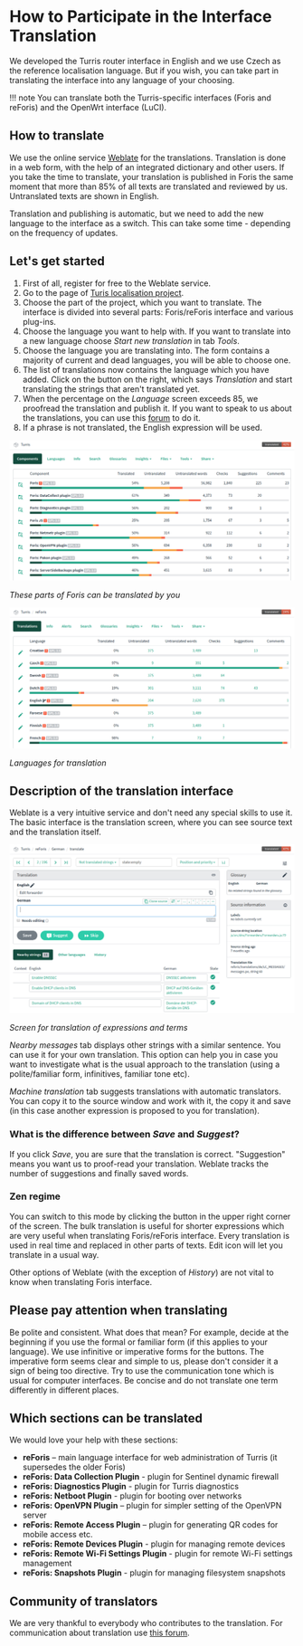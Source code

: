 # How to Participate in the Interface Translation

We developed the Turris router interface in English and we use Czech as the
reference localisation language. But if you wish, you can take part in
translating the interface into any language of your choosing.

!!! note
    You can translate both the Turris-specific interfaces (Foris and reForis)
    and the OpenWrt interface (LuCI).

## How to translate

We use the online service [Weblate](https://weblate.org/) for the translations.
Translation is done in a web form, with the help of an integrated dictionary
and other users. If you take the time to translate, your translation is
published in Foris the same moment that more than 85% of all texts are
translated and reviewed by us. Untranslated texts are shown in English.

Translation and publishing is automatic, but we need to add the new language
to the interface as a switch. This can take some time - depending on the
frequency of updates.

## Let's get started

  1. First of all, register for free to the Weblate service.
  2. Go to the page of [Turis localisation project](https://hosted.weblate.org/projects/turris/).
  3. Choose the part of the project, which you want to translate. The interface
     is divided into several parts: Foris/reForis interface and various plug-ins.
  4. Choose the language you want to help with. If you want to translate into
     a new language choose _Start new translation_ in tab _Tools_.
  5. Choose the language you are translating into. The form contains a majority
     of current and dead languages, you will be able to choose one.
  6. The list of translations now contains the language which you have added.
     Click on the button on the right, which says _Translation_ and start
     translating the strings that aren't translated yet.
  7. When the percentage on the _Language_ screen exceeds 85, we proofread the
     translation and publish it. If you want to speak to us about the
     translations, you can use this [forum](https://forum.turris.cz/t/how-to-participate-at-the-foris-interface-translation)
     to do it.
  8. If a phrase is not translated, the English expression will be used.

![These parts of Foris can be translated by you](translatable.png)

_These parts of Foris can be translated by you_

![Languages for translation](languages.png)

_Languages for translation_

## Description of the translation interface

Weblate is a very intuitive service and don't need any special skills to use it.
The basic interface is the translation screen, where you can see source text
and the translation itself.

![Screen for translation of expressions and terms](translation.png)

_Screen for translation of expressions and terms_

_Nearby messages_ tab displays other strings with a similar sentence. You can
use it for your own translation. This option can help you in case you want to
investigate what is the usual approach to the translation (using
a polite/familiar form, infinitives, familiar tone etc).

_Machine translation_ tab suggests translations with automatic translators.
You can copy it to the source window and work with it, the copy it and save
(in this case another expression is proposed to you for translation).

### What is the difference between _Save_ and _Suggest_?
If you click _Save_, you are sure that the translation is correct. "Suggestion"
means you want us to proof-read your translation. Weblate tracks the number of
suggestions and finally saved words.

### Zen regime
You can switch to this mode by clicking the button in the
upper right corner of the screen. The bulk translation is useful for shorter
expressions which are very useful when translating Foris/reForis interface.
Every translation is used in real time and replaced in other parts of texts.
Edit icon will let you translate in a usual way.

Other options of Weblate (with the exception of _History_) are not vital to
know when translating Foris interface.

## Please pay attention when translating

Be polite and consistent. What does that mean? For example, decide at the
beginning if you use the formal or familiar form (if this applies to your
language). We use infinitive or imperative forms for the buttons. The
imperative form seems clear and simple to us, please don't consider it
a sign of being too directive. Try to use the communication tone which is
usual for computer interfaces. Be concise and do not translate one term
differently in different places.

## Which sections can be translated

We would love your help with these sections:

  * **reForis** – main language interface for web administration of Turris (it
    supersedes the older Foris)
  * **reForis: Data Collection Plugin** - plugin for Sentinel dynamic firewall
  * **reForis: Diagnostics Plugin** - plugin for Turris diagnostics
  * **reForis: Netboot Plugin** - plugin for booting over networks
  * **reForis: OpenVPN Plugin** – plugin for simpler setting of the OpenVPN
    server
  * **reForis: Remote Access Plugin** – plugin for generating QR codes for mobile
    access etc.
  * **reForis: Remote Devices Plugin** - plugin for managing remote devices
  * **reForis: Remote Wi-Fi Settings Plugin** - plugin for remote Wi-Fi settings
    management
  * **reForis: Snapshots Plugin** - plugin for managing filesystem snapshots

## Community of translators

We are very thankful to everybody who contributes to the translation. For
communication about translation use [this forum](https://forum.turris.cz/).
